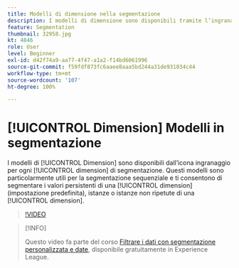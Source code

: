 ```yaml
---
title: Modelli di dimensione nella segmentazione
description: I modelli di dimensione sono disponibili tramite l’ingranaggio per qualsiasi dimensione nella segmentazione. Questi modelli sono particolarmente utili per la segmentazione sequenziale e consentono di segmentare i valori persistenti di una dimensione (predefinita), istanze o istanze non ripetute di una dimensione.
feature: Segmentation
thumbnail: 32958.jpg
kt: 4846
role: User
level: Beginner
exl-id: d42f74a9-aa77-4f47-a1a2-f14bd6061996
source-git-commit: f59fdf873fc6aaee8aaa5bd244a31de931034c44
workflow-type: tm+mt
source-wordcount: '107'
ht-degree: 100%

---
```


# [!UICONTROL Dimension] Modelli in segmentazione

I modelli di [!UICONTROL Dimension] sono disponibili dall’icona ingranaggio per ogni [!UICONTROL dimension] di segmentazione. Questi modelli sono particolarmente utili per la segmentazione sequenziale e ti consentono di segmentare i valori persistenti di una [!UICONTROL dimension] (impostazione predefinita), istanze o istanze non ripetute di una [!UICONTROL dimension].

>[!VIDEO](https://video.tv.adobe.com/v/32958/?quality=12)

>[!INFO]
>
> Questo video fa parte del corso [Filtrare i dati con segmentazione personalizzata e date](https://experienceleague.adobe.com/?recommended=Analytics-U-1-2021.1.filterdata&amp;lang=it), disponibile gratuitamente in Experience League.
